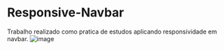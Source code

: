 # Responsive-Navbar
Trabalho realizado como pratica de estudos aplicando responsividade em navbar.
![image](https://github.com/AlisonMatheus/Responsive-Navbar/assets/135557492/0a48d917-2c1c-46c1-9d27-cafe830134d0)
